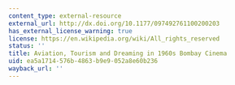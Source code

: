 ```yaml
---
content_type: external-resource
external_url: http://dx.doi.org/10.1177/097492761100200203
has_external_license_warning: true
license: https://en.wikipedia.org/wiki/All_rights_reserved
status: ''
title: Aviation, Tourism and Dreaming in 1960s Bombay Cinema
uid: ea5a1714-576b-4863-b9e9-052a8e60b236
wayback_url: ''
---
```


